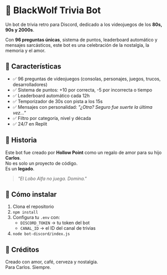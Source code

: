 # 🐺 BlackWolf Trivia Bot

Un bot de trivia retro para Discord, dedicado a los videojuegos de los **80s, 90s y 2000s**.

Con **96 preguntas únicas**, sistema de puntos, leaderboard automático y mensajes sarcásticos, este bot es una celebración de la nostalgia, la memoria y el amor.

## 🧩 Características
- ✅ 96 preguntas de videojuegos (consolas, personajes, juegos, trucos, desarrolladores)
- ✅ Sistema de puntos: +10 por correcta, -5 por incorrecta o tiempo
- ✅ Leaderboard automático cada 12h
- ✅ Temporizador de 30s con pista a los 15s
- ✅ Mensajes con personalidad: *"¿Otra? Seguro fue suerte la última vez..."*
- ✅ Filtro por categoría, nivel y década
- ✅ 24/7 en Replit

## 📜 Historia
Este bot fue creado por **Hollow Point** como un regalo de amor para su hijo **Carlos**.  
No es solo un proyecto de código.  
Es un **legado**.

> *"El Lobo Alfa no juega. Domina."*

## 🚀 Cómo instalar
1. Clona el repositorio
2. `npm install`
3. Configura tu `.env` con:
   - `DISCORD_TOKEN` → tu token del bot
   - `CANAL_ID` → el ID del canal de trivias
4. `node bot-discord/index.js`

## 💌 Créditos
Creado con amor, café, cerveza y nostalgia.  
Para Carlos. Siempre.
